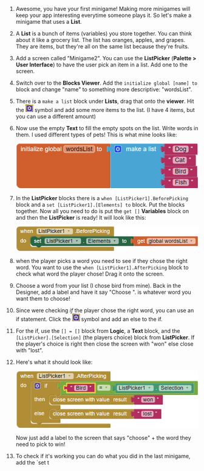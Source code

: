 1. Awesome, you have your first minigame! Making more minigames will keep your app interesting everytime someone plays it. So let's make a minigame that uses a **List**.


2. A **List** is a bunch of items (variables) you store together. You can think about it like a grocery list. The list has oranges, apples, and grapes. They are items, but they're all on the same list because they're fruits.

3. Add a screen called "Minigame2". You can use the **ListPicker** (**Palette > User Interface**) to have the user pick an item in a list. Add one to the screen.

4. Switch over to the **Blocks Viewer**. Add the `initialize global [name] to` block and change "name" to something more descriptive: "wordsList".

5. There is a `make a list` block under **Lists**, drag that onto the **viewer**. Hit the ![](/assets/symbol.png) symbol and add some more items to the list. (I have 4 items, but you can use a different amount)

6. Now use the empty **Text** to fill the empty spots on the list. Write words in them. I used different types of pets! This is what mine looks like:

    ![](/assets/petList.png)
    
7. In the **ListPicker** blocks there is a `when [ListPicker1].BeforePicking` block and a `set [ListPicker1].[Elements] to` block. Put the blocks together. Now all you need to do is put the `get []` **Variables** block on and then the **ListPicker** is ready! It will look like this:

    ![#](/assets/beforePicking.png)

8. when the player picks a word you need to see if they chose the right word. You want to use the `when [ListPicker1].AfterPicking` block to check what word the player chose! Drag it onto the screen.

9. Choose a word from your list (I chose bird from mine). Back in the Designer, add a label and have it say "Choose <word>". <word> is whatever word you want them to choose!

10. Since were checking *if* the player chose the right word, you can use an if statement. Click the ![](/en/assets/symbol.png) symbol and add an else to the if.

11. For the if, use the `[] = []` block from **Logic**, a **Text** block, and the `[ListPicker].[Selection]` (the players choice) block from **ListPicker**. If the player's choice is right then close the screen with "won" else close with "lost".

12. Here's what it should look like:

    ![](/assets/afterPicking.png)
    
    Now just add a label to the screen that says "choose" + the word they need to pick to win!

13. To check if it's working you can do what you did in the last minigame, add the `set t 